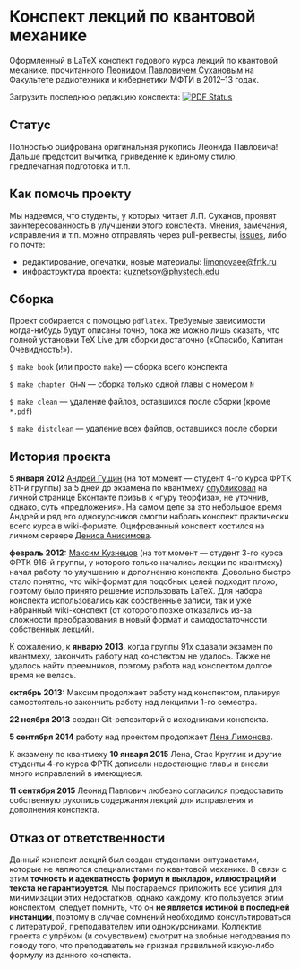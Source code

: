 # Конспект лекций по квантовой механике

Оформленный в LaTeX конспект годового курса лекций по квантовой механике, прочитанного [Леонидом Павловичем Сухановым](http://wikimipt.org/wiki/%D0%A1%D1%83%D1%85%D0%B0%D0%BD%D0%BE%D0%B2_%D0%9B%D0%B5%D0%BE%D0%BD%D0%B8%D0%B4_%D0%9F%D0%B0%D0%B2%D0%BB%D0%BE%D0%B2%D0%B8%D1%87) на Факультете радиотехники и кибернетики МФТИ в 2012–13 годах.

Загрузить последнюю редакцию конспекта: [![PDF Status](https://www.sharelatex.com/github/repos/mkuznets/quantum-mechanics-lectures/builds/latest/badge.svg)](https://www.sharelatex.com/github/repos/mkuznets/quantum-mechanics-lectures/builds/latest/output.pdf)

## Статус

Полностью оцифрована оригинальная рукопись Леонида Павловича! Дальше предстоит вычитка, приведение к единому стилю, предпечатная подготовка и т.п.

## Как помочь проекту

Мы надеемся, что студенты, у которых читает Л.П. Суханов, проявят заинтересованность в улучшении этого конспекта. Мнения, замечания, исправления и т.п. можно отправлять через pull-реквесты, [issues](https://github.com/mkuznets/quantum-mechanics-lectures/issues), либо по почте:
* редактирование, опечатки, новые материалы: limonovaee@frtk.ru
* инфраструктура проекта: kuznetsov@phystech.edu

## Сборка
Проект собирается с помощью `pdflatex`. Требуемые зависимости когда-нибудь будут описаны точно, пока же можно лишь сказать, что полной установки TeX Live для сборки достаточно («Спасибо, Капитан Очевидность!»).

`$ make book` (или просто `make`) — сборка всего конспекта

`$ make chapter CH=N` — сборка только одной главы с номером `N`

`$ make clean` — удаление файлов, оставшихся после сборки (кроме `*.pdf`)

`$ make distclean` — удаление всех файлов, оставшихся после сборки


## История проекта
**5 января 2012** [Андрей Гущин](https://vk.com/andrey.guschin) (на тот момент — студент 4-го курса ФРТК 811-й группы) за 5 дней до экзамена по квантмеху [опубликовал](https://vk.com/wall14545009_2152) на личной странице Вконтакте призыв к «гуру теорфиза», не уточнив, однако, суть «предложения». На самом деле за это небольшое время Андрей и ряд его однокурсников смогли набрать конспект практически всего курса в wiki-формате. Оцифрованный конспект хостился на личном сервере [Дениса Анисимова](https://vk.com/geniusa).

**февраль 2012:** [Максим Кузнецов](https://vk.com/m.kuznetsov) (на тот момент — студент 3-го курса ФРТК 916-й группы, у которого только начались лекции по квантмеху) начал работу по улучшению и дополнению конспекта. Довольно быстро стало понятно, что wiki-формат для подобных целей подходит плохо, поэтому было принято решение использовать LaTeX. Для набора конспекта использовались как собственные записи, так и уже набранный wiki-конспект (от которого позже отказались из-за сложности преобразования в новый формат и самодостаточности собственных лекций).

К сожалению, к **январю 2013**, когда группы 91x сдавали экзамен по квантмеху, закончить работу над конспектом не удалось. Также не удалось найти преемников, поэтому работа над конспектом долгое время не велась.

**октябрь 2013:** Максим продолжает работу над конспектом, планируя самостоятельно закончить работу над лекциями 1-го семестра.

**22 ноября 2013** создан Git-репозиторий с исходниками конспекта.

**5 сентября 2014** работу над проектом продолжает [Лена Лимонова](mailto:limonovaee@frtk.ru).

К экзамену по квантмеху **10 января 2015** Лена, Стас Круглик и другие студенты 4-го курса ФРТК дописали недостающие главы и внесли много исправлений в имеющиеся.

**11 сентября 2015** Леонид Павлович любезно согласился предоставить собственную рукопись содержания лекций для исправления и дополнения конспекта. 




## Отказ от ответственности
Данный конспект лекций был создан студентами-энтузиастами, которые не являются специалистами по квантовой механике. В связи с этим **точность и адекватность формул и выкладок, иллюстраций и текста не гарантируется**. Мы постараемся приложить все усилия для минимизации этих недостатков, однако каждому, кто пользуется этим конспектом, следует помнить, что он **не является истиной в последней инстанции**, поэтому в случае сомнений необходимо консультироваться с литературой, преподавателем или однокурсниками. Коллектив проекта с упрёком (и сочувствием) смотрит на злобные негодования по поводу того, что преподаватель не признал правильной какую-либо формулу из данного конспекта.
